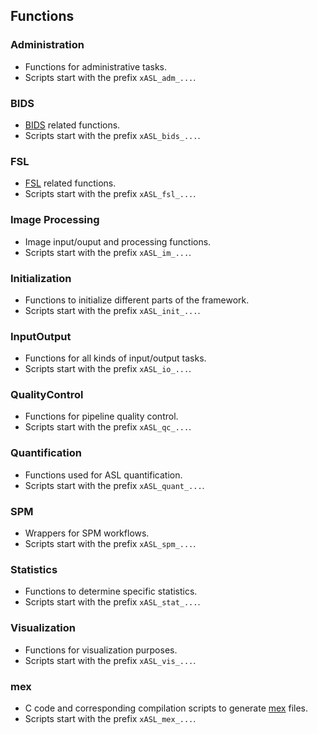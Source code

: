 ## Functions

### Administration

- Functions for administrative tasks.
- Scripts start with the prefix `xASL_adm_...`.

### BIDS

- [BIDS](https://bids-specification.readthedocs.io/en/stable/99-appendices/12-arterial-spin-labeling.html) related functions.
- Scripts start with the prefix `xASL_bids_...`.

### FSL

- [FSL](https://fsl.fmrib.ox.ac.uk/fsl/fslwiki/FSL) related functions.
- Scripts start with the prefix `xASL_fsl_...`.

### Image Processing

- Image input/ouput and processing functions.
- Scripts start with the prefix `xASL_im_...`.

### Initialization

- Functions to initialize different parts of the framework.
- Scripts start with the prefix `xASL_init_...`.

### InputOutput

- Functions for all kinds of input/output tasks.
- Scripts start with the prefix `xASL_io_...`.

### QualityControl

- Functions for pipeline quality control.
- Scripts start with the prefix `xASL_qc_...`.

### Quantification

- Functions used for ASL quantification.
- Scripts start with the prefix `xASL_quant_...`.

### SPM

- Wrappers for SPM workflows.
- Scripts start with the prefix `xASL_spm_...`.

### Statistics

- Functions to determine specific statistics.
- Scripts start with the prefix `xASL_stat_...`.

### Visualization

- Functions for visualization purposes.
- Scripts start with the prefix `xASL_vis_...`.

### mex

- C code and corresponding compilation scripts to generate [mex](https://www.mathworks.com/help/matlab/ref/mex.html) files.
- Scripts start with the prefix `xASL_mex_...`.











